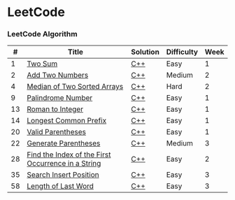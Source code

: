 LeetCode
========

### LeetCode Algorithm

| # | Title | Solution | Difficulty | Week |
|---| ----- | -------- | ---------- | ---- |
|1|[Two Sum](https://leetcode.com/problems/two-sum/description/) | [C++](./algorithms/C++/TwoSum/Two_Sum.cpp)|Easy| 1
|2|[Add Two Numbers](https://leetcode.com/problems/add-two-numbers/description/) | [C++](./algorithms/C++/AddTwoNumbers/Add_Two_Numbers.cpp)|Medium| 2
|4|[Median of Two Sorted Arrays](https://leetcode.com/problems/median-of-two-sorted-arrays/description/) | [C++](./algorithms/C++/MedianofTwoSortedArrays/Median_of_Two_Sorted_Arrays.cpp)|Hard| 2
|9|[Palindrome Number](https://leetcode.com/problems/palindrome-number/description/) | [C++](./algorithms/C++/PalindromeNumber/Palindrome_Number.cpp)|Easy| 1
|13|[Roman to Integer](https://leetcode.com/problems/roman-to-integer/description/) | [C++](./algorithms/C++/RomantoInteger/Roman_to_Integer.cpp)|Easy| 1
|14|[Longest Common Prefix](https://leetcode.com/problems/longest-common-prefix/description/) | [C++](./algorithms/C++/LongestCommonPrefix/Longest_Common_Prefix.cpp)|Easy| 1
|20|[Valid Parentheses](https://leetcode.com/problems/valid-parentheses/description/) | [C++](./algorithms/C++/ValidParentheses/Valid_Parentheses.cpp)|Easy| 1
|22|[Generate Parentheses](https://leetcode.com/problems/generate-parentheses/description/) | [C++](./algorithms/C++/GenerateParentheses/Generate_Parentheses.cpp)|Medium| 3
|28|[Find the Index of the First Occurrence in a String](https://leetcode.com/problems/find-the-index-of-the-first-occurrence-in-a-string/description/) | [C++](./algorithms/C++/FindtheIndex/Find_the_Index.cpp)|Easy| 2
|35|[Search Insert Position](https://leetcode.com/problems/search-insert-position/description/) | [C++](./algorithms/C++/SearchInsertPosition/Search_Insert_Position.cpp)|Easy| 3
|58|[Length of Last Word](https://leetcode.com/problems/length-of-last-word/description/) | [C++](./algorithms/C++/LengthofLastWord/Length_of_Last_Word.cpp)|Easy| 3
